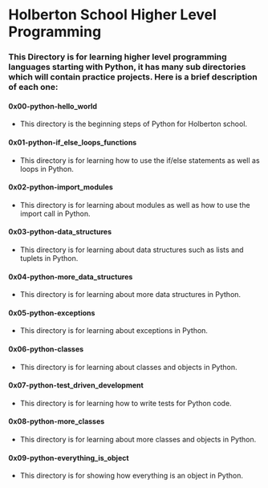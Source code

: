 # Holberton School Higher Level Programming
### This Directory is for learning higher level programming languages starting with Python, it has many sub directories which will contain practice projects. Here is a brief description of each one:

#### 0x00-python-hello_world
* This directory is the beginning steps of Python for Holberton school.

#### 0x01-python-if_else_loops_functions
* This directory is for learning how to use the if/else statements as well as loops in Python.

#### 0x02-python-import_modules
* This directory is for learning about modules as well as how to use the import call in Python.

#### 0x03-python-data_structures
* This directory is for learning about data structures such as lists and tuplets in Python.

#### 0x04-python-more_data_structures
* This directory is for learning about more data structures in Python.

#### 0x05-python-exceptions
* This directory is for learning about exceptions in Python.

#### 0x06-python-classes
* This directory is for learning about classes and objects in Python.

#### 0x07-python-test_driven_development
* This directory is for learning how to write tests for Python code.

#### 0x08-python-more_classes
* This directory is for learning about more classes and objects in Python.

#### 0x09-python-everything_is_object
* This directory is for showing how everything is an object in Python.
